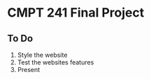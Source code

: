 # CMPT 241 Final Project

## To Do
1) Style the website
2) Test the websites features
3) Present




